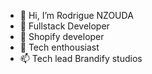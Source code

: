 - 👋 Hi, I’m Rodrigue NZOUDA 
- 👀 Fullstack Developer
- 🌱 Shopify developer
- 💞️ Tech enthousiast 
- 📫 Tech lead Brandify studios

<!---
nzouda777/nzouda777 is a ✨ special ✨ repository because its `README.md` (this file) appears on your GitHub profile.
You can click the Preview link to take a look at your changes.
--->
